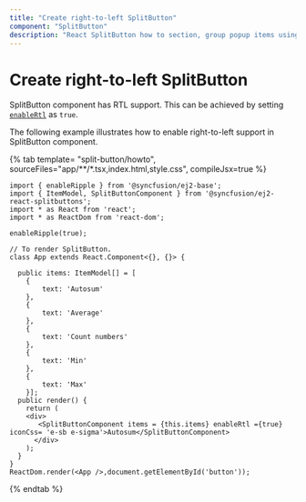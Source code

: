 ```yaml
---
title: "Create right-to-left SplitButton"
component: "SplitButton"
description: "React SplitButton how to section, group popup items using list view component, dialog open on popup item click."
---
```


# Create right-to-left SplitButton

SplitButton component has RTL support. This can be achieved by setting [`enableRtl`](../../api/split-button#enablertl) as `true`.

The following example illustrates how to enable right-to-left support in SplitButton component.

{% tab template= "split-button/howto", sourceFiles="app/**/*.tsx,index.html,style.css", compileJsx=true %}

```tsx
import { enableRipple } from '@syncfusion/ej2-base';
import { ItemModel, SplitButtonComponent } from '@syncfusion/ej2-react-splitbuttons';
import * as React from 'react';
import * as ReactDom from 'react-dom';

enableRipple(true);

// To render SplitButton.
class App extends React.Component<{}, {}> {

  public items: ItemModel[] = [
    {
        text: 'Autosum'
    },
    {
        text: 'Average'
    },
    {
        text: 'Count numbers'
    },
    {
        text: 'Min'
    },
    {
        text: 'Max'
    }];
  public render() {
    return (
    <div>
       <SplitButtonComponent items = {this.items} enableRtl ={true} iconCss= 'e-sb e-sigma'>Autosum</SplitButtonComponent>
      </div>
    );
  }
}
ReactDom.render(<App />,document.getElementById('button'));
```

{% endtab %}